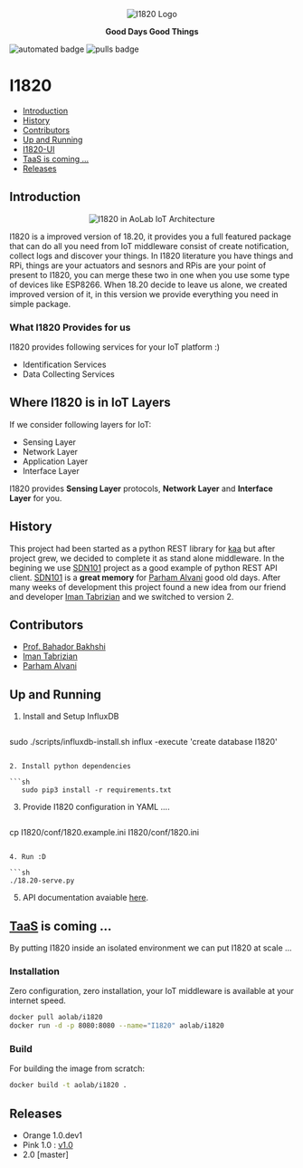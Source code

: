 <p align="center">
    <img alt="I1820 Logo" src="http://aolab.github.io/I1820/logo/I1820-Logo.jpg">
</p>
<p align="center"><strong>Good Days Good Things</strong></p>

![automated badge](https://img.shields.io/docker/automated/aolab/i1820.svg) ![pulls badge](https://img.shields.io/docker/pulls/aolab/i1820.svg)


# I1820
- [Introduction](#introduction)
- [History](#history)
- [Contributors](#contributers)
- [Up and Running]('#up-and-running')
- [I1820-UI](https://github.com/AoLab/I1820/blob/master/I1820-UI/README.md)
- [TaaS is coming ...](#taas-is-coming-)
- [Releases](#releases)


## Introduction

<p align="center"><img alt="I1820 in AoLab IoT Architecture" src="http://aolab.github.io/documentation/architecture/I1820.jpg"></p>

I1820 is a improved version of 18.20, it provides you a full featured package
that can do all you need from IoT middleware consist of create notification,
collect logs and discover your things.
In I1820 literature you have things and RPi, things are your actuators and
sesnors and RPis are your point of present to I1820, you can merge these
two in one when you use some type of devices like ESP8266.
When 18.20 decide to leave us alone, we created improved version of it,
in this version we provide everything you need in simple package.

### What I1820 Provides for us

I1820 provides following services for your IoT platform :)

* Identification Services
* Data Collecting Services

## Where I1820 is in IoT Layers

If we consider following layers for IoT:

* Sensing Layer
* Network Layer
* Application Layer
* Interface Layer

I1820 provides **Sensing Layer** protocols, **Network Layer**
and **Interface Layer** for you.


## History

This project had been started as a python REST library for [kaa] but after
project grew, we decided to complete it as stand alone middleware. In the
begining we use [SDN101] project as a good example of python REST API client.
[SDN101] is a **great memory** for [Parham Alvani] good old days.
After many weeks of development this project found a new idea from our friend
and developer [Iman Tabrizian] and we switched to version 2.

[kaa]: http://kaaproject.org/
[SDN101]: https://github.com/eljalalpour/SDN101

## Contributors

* [Prof. Bahador Bakhshi]
* [Iman Tabrizian]
* [Parham Alvani]

[Parham Alvani]: http://1995parham.github.io/
[Iman Tabrizian]: https://github.com/Tabrizian
[Prof. Bahador Bakhshi]: http://ceit.aut.ac.ir/~bakhshis/

## Up and Running

1. Install and Setup InfluxDB

   ```sh
sudo ./scripts/influxdb-install.sh
influx -execute 'create database I1820'
   ```

2. Install python dependencies

   ```sh
      sudo pip3 install -r requirements.txt
   ```

3. Provide I1820 configuration in YAML ....

   ```sh
cp I1820/conf/1820.example.ini I1820/conf/1820.ini
   ```

4. Run :D

   ```sh
./18.20-serve.py
   ```

5. API documentation avaiable [here](http://aolab.github.io/I1820-Documentation).

## [TaaS](https://github.com/AoLab/TaaS) is coming ...

By putting I1820 inside an isolated environment we can put I1820 at scale ...

### Installation

Zero configuration, zero installation, your IoT middleware is available at your internet speed.
```sh
docker pull aolab/i1820
docker run -d -p 8080:8080 --name="I1820" aolab/i1820
```

### Build

For building the image from scratch:
```sh
docker build -t aolab/i1820 .
```

## Releases

* Orange 1.0.dev1
* Pink 1.0 : [v1.0](https://github.com/AoLab/I1820/tree/v1.0>)
* 2.0 [master]
